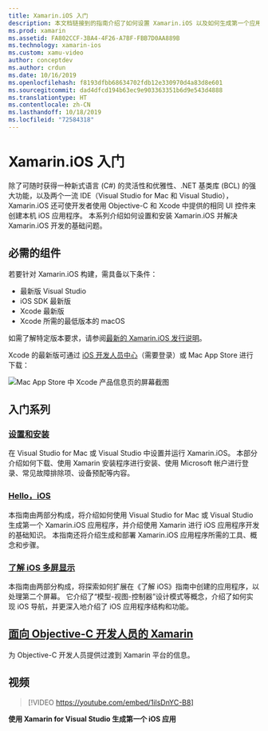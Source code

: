 ```yaml
---
title: Xamarin.iOS 入门
description: 本文档链接到的指南介绍了如何设置 Xamarin.iOS 以及如何生成第一个应用程序，并向 Objective-C 的开发人员提供了有关 Xamarin 的信息。
ms.prod: xamarin
ms.assetid: FA802CCF-3BA4-4F26-A7BF-FBB7D0AA889B
ms.technology: xamarin-ios
ms.custom: xamu-video
author: conceptdev
ms.author: crdun
ms.date: 10/16/2019
ms.openlocfilehash: f8193dfbb68634702fdb12e330970d4a83d8e601
ms.sourcegitcommit: dad4dfcd194b63ec9e903363351b6d9e543d4888
ms.translationtype: HT
ms.contentlocale: zh-CN
ms.lasthandoff: 10/18/2019
ms.locfileid: "72584318"
---
```

# <a name="get-started-with-xamarinios"></a>Xamarin.iOS 入门

除了可随时获得一种新式语言 (C#) 的灵活性和优雅性、.NET 基类库 (BCL) 的强大功能，以及两个一流 IDE（Visual Studio for Mac 和 Visual Studio），Xamarin.iOS 还可使开发者使用 Objective-C 和 Xcode 中提供的相同 UI 控件来创建本机 iOS 应用程序。 本系列介绍如何设置和安装 Xamarin.iOS 并解决 Xamarin.iOS 开发的基础问题。

## <a name="required-components"></a>必需的组件

若要针对 Xamarin.iOS 构建，需具备以下条件：

- 最新版 Visual Studio
- iOS SDK 最新版
- Xcode 最新版
- Xcode 所需的最低版本的 macOS

如需了解特定版本要求，请参阅[最新的 Xamarin.iOS 发行说明](/xamarin/ios/release-notes/)。

Xcode 的最新版可通过 [iOS 开发人员中心](https://developer.apple.com/devcenter/ios/index.action#downloads)（需要登录）或 Mac App Store 进行下载：

![Mac App Store 中 Xcode 产品信息页的屏幕截图](installation/images/xcode.png "Mac App Store 中的 Xcode")

## <a name="getting-started-series"></a>入门系列

### <a name="setup-and-installationiosget-startedinstallationindexmd"></a>[设置和安装](~/ios/get-started/installation/index.md)

在 Visual Studio for Mac 或 Visual Studio 中设置并运行 Xamarin.iOS。 本部分介绍如何下载、使用 Xamarin 安装程序进行安装、使用 Microsoft 帐户进行登录、常见故障排除项、设备预配等内容。

### <a name="hello-iosiosget-startedhello-iosindexmd"></a>[Hello，iOS](~/ios/get-started/hello-ios/index.md)

本指南由两部分构成，将介绍如何使用 Visual Studio for Mac 或 Visual Studio 生成第一个 Xamarin.iOS 应用程序，并介绍使用 Xamarin 进行 iOS 应用程序开发的基础知识。 本指南还将介绍生成和部署 Xamarin.iOS 应用程序所需的工具、概念和步骤。

### <a name="hello-ios-multiscreeniosget-startedhello-ios-multiscreenindexmd"></a>[了解 iOS 多屏显示](~/ios/get-started/hello-ios-multiscreen/index.md)

本指南由两部分构成，将探索如何扩展在《了解 iOS》指南中创建的应用程序，以处理第二个屏幕。 它介绍了“模型-视图-控制器”设计模式等概念，介绍了如何实现 iOS 导航，并更深入地介绍了 iOS 应用程序结构和功能。

## <a name="xamarin-for-objective-c-developersobjective-c-developersindexmd"></a>[面向 Objective-C 开发人员的 Xamarin](objective-c-developers/index.md)

为 Objective-C 开发人员提供过渡到 Xamarin 平台的信息。

## <a name="video"></a>视频

> [!VIDEO https://youtube.com/embed/1ilsDnYC-B8]

**使用 Xamarin for Visual Studio 生成第一个 iOS 应用**
